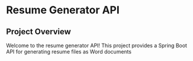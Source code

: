 # Resume Generator API
## Project Overview
Welcome to the resume generator API! This project provides a Spring Boot API
for generating resume files as Word documents
